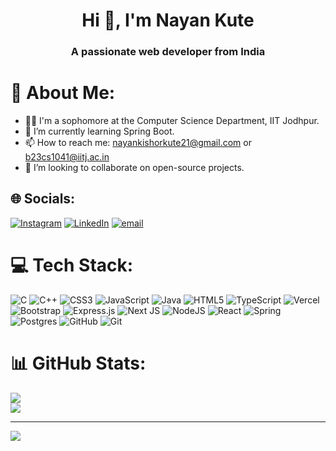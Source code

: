 <h1 align="center">Hi 👋, I'm Nayan Kute</h1>
<h3 align="center">A passionate web developer from India</h3>



# 💫 About Me:
- 👨‍🎓 I'm a sophomore at the Computer Science Department, IIT Jodhpur.
- 🌱 I’m currently learning Spring Boot.
- 📫 How to reach me: nayankishorkute21@gmail.com or b23cs1041@iitj.ac.in
- 👯 I’m looking to collaborate on open-source projects.


## 🌐 Socials:
[![Instagram](https://img.shields.io/badge/Instagram-%23E4405F.svg?logo=Instagram&logoColor=white)](https://instagram.com/nayankute21) [![LinkedIn](https://img.shields.io/badge/LinkedIn-%230077B5.svg?logo=linkedin&logoColor=white)](https://linkedin.com/in/nayan-kute-a1b998284) [![email](https://img.shields.io/badge/Email-D14836?logo=gmail&logoColor=white)](mailto:nayankishorkute21@gmail.com) 

# 💻 Tech Stack:
![C](https://img.shields.io/badge/c-%2300599C.svg?style=for-the-badge&logo=c&logoColor=white) ![C++](https://img.shields.io/badge/c++-%2300599C.svg?style=for-the-badge&logo=c%2B%2B&logoColor=white) ![CSS3](https://img.shields.io/badge/css3-%231572B6.svg?style=for-the-badge&logo=css3&logoColor=white) ![JavaScript](https://img.shields.io/badge/javascript-%23323330.svg?style=for-the-badge&logo=javascript&logoColor=%23F7DF1E) ![Java](https://img.shields.io/badge/java-%23ED8B00.svg?style=for-the-badge&logo=openjdk&logoColor=white) ![HTML5](https://img.shields.io/badge/html5-%23E34F26.svg?style=for-the-badge&logo=html5&logoColor=white) ![TypeScript](https://img.shields.io/badge/typescript-%23007ACC.svg?style=for-the-badge&logo=typescript&logoColor=white) ![Vercel](https://img.shields.io/badge/vercel-%23000000.svg?style=for-the-badge&logo=vercel&logoColor=white) ![Bootstrap](https://img.shields.io/badge/bootstrap-%238511FA.svg?style=for-the-badge&logo=bootstrap&logoColor=white) ![Express.js](https://img.shields.io/badge/express.js-%23404d59.svg?style=for-the-badge&logo=express&logoColor=%2361DAFB) ![Next JS](https://img.shields.io/badge/Next-black?style=for-the-badge&logo=next.js&logoColor=white) ![NodeJS](https://img.shields.io/badge/node.js-6DA55F?style=for-the-badge&logo=node.js&logoColor=white) ![React](https://img.shields.io/badge/react-%2320232a.svg?style=for-the-badge&logo=react&logoColor=%2361DAFB) ![Spring](https://img.shields.io/badge/spring-%236DB33F.svg?style=for-the-badge&logo=spring&logoColor=white) ![Postgres](https://img.shields.io/badge/postgres-%23316192.svg?style=for-the-badge&logo=postgresql&logoColor=white) ![GitHub](https://img.shields.io/badge/github-%23121011.svg?style=for-the-badge&logo=github&logoColor=white) ![Git](https://img.shields.io/badge/git-%23F05033.svg?style=for-the-badge&logo=git&logoColor=white)
# 📊 GitHub Stats:
![](https://github-readme-stats.vercel.app/api?username=nayan-kute21&theme=dark&hide_border=false&include_all_commits=true&count_private=true)<br/>
![](https://github-readme-streak-stats.herokuapp.com/?user=nayan-kute21&theme=dark&hide_border=false)<br/>

---
[![](https://visitcount.itsvg.in/api?id=nayan-kute21&icon=0&color=0)](https://visitcount.itsvg.in)

<!-- Proudly created with GPRM ( https://gprm.itsvg.in ) -->
